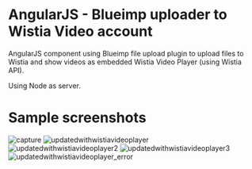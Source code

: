 # AngularJS - Blueimp uploader to Wistia Video account
AngularJS component using Blueimp file upload plugin to upload files to Wistia and show videos as embedded Wistia Video Player (using Wistia API).

Using Node as server.

# Sample screenshots
![capture](https://user-images.githubusercontent.com/8292572/32739006-6d3eae76-c87d-11e7-9342-179d77e2ce3d.JPG)
![updatedwithwistiavideoplayer](https://user-images.githubusercontent.com/8292572/32739007-6d64ec8a-c87d-11e7-9da2-65e9809d42f5.JPG)
![updatedwithwistiavideoplayer2](https://user-images.githubusercontent.com/8292572/32739009-6dafb0e4-c87d-11e7-95a3-1ba12abafe99.JPG)
![updatedwithwistiavideoplayer3](https://user-images.githubusercontent.com/8292572/32739011-6dd5011e-c87d-11e7-8e4e-4ad8f52e147e.JPG)
![updatedwithwistiavideoplayer_error](https://user-images.githubusercontent.com/8292572/32739008-6d8b89d0-c87d-11e7-88c8-1fe6863b692e.JPG)
